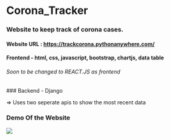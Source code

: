 # Corona_Tracker
### Website to keep track of corona cases.
#### Website URL : https://trackcorona.pythonanywhere.com/

#### Frontend - html, css, javascript, bootstrap, chartjs, data table   
<h6>Soon to be changed to   REACT.JS   as frontend</h6>   
### Backend - Django

=> Uses two seperate apis to show the most recent data

### Demo Of the Website  

[![](http://img.youtube.com/vi/NSblMEqwxg8/0.jpg)](http://www.youtube.com/watch?v=NSblMEqwxg8 "Corona Stats")
